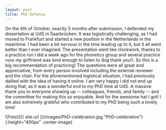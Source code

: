 ```yaml
---
layout: post
title: PhD Defense
---
```

On the 4th of October, exactly 5 months after submission, I defended my dissertation at UdS in Saarbrücken.
It was logistically challenging, as I had moved to Frankfurt and started a new position in the Netherlands in the meantime.
I had been a bit nervous in the time leading up to it, but it all went better than I ever imagined.
The presentation went like clockwork, thanks to a practice run I did a week ago for the phonetics group and several practice runs my girlfriend was kind enough to listen to (big thank you!).
So this is a big recommendation of practicing!
The questions were all great and appreciative, from every person involved including the external reviewer and the chair.
For the aforementioned logistical situation, I had previously dallied with the idea of having it online.
I am very happy I did not end up doing that, as it was a wonderful end to my PhD time at UdS.
A massive thank you to everyone showing up -- colleagues, friends, and family -- and the committee for making this so enjoyable.
And for the awesome hat I got!
I am also extremely grateful who contributed to my PhD being such a lovely time!

![Foto]({{ site.url }}/images/PhD-celebration.jpg "PhD-celebration"){:height="400px" .center-image} 
